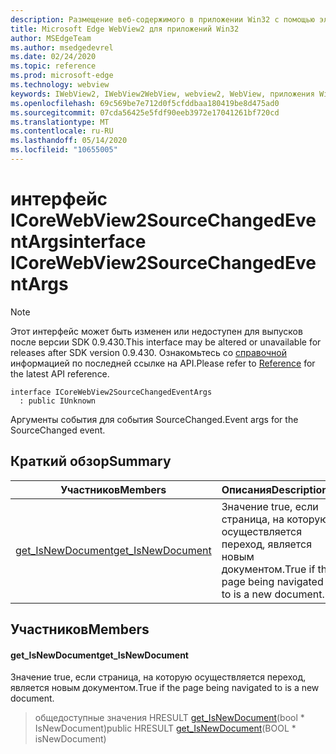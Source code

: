 ```yaml
---
description: Размещение веб-содержимого в приложении Win32 с помощью элемента управления Microsoft Edge WebView2
title: Microsoft Edge WebView2 для приложений Win32
author: MSEdgeTeam
ms.author: msedgedevrel
ms.date: 02/24/2020
ms.topic: reference
ms.prod: microsoft-edge
ms.technology: webview
keywords: IWebView2, IWebView2WebView, webview2, WebView, приложения Win32, Win32, EDGE, ICoreWebView2, ICoreWebView2Host, элемент управления "веб-браузер", HTML Edge
ms.openlocfilehash: 69c569be7e712d0f5cfddbaa180419be8d475ad0
ms.sourcegitcommit: 07cda56425e5fdf90eeb3972e17041261bf720cd
ms.translationtype: MT
ms.contentlocale: ru-RU
ms.lasthandoff: 05/14/2020
ms.locfileid: "10655005"
---
```

# <span data-ttu-id="9101d-104">интерфейс ICoreWebView2SourceChangedEventArgs</span><span class="sxs-lookup"><span data-stu-id="9101d-104">interface ICoreWebView2SourceChangedEventArgs</span></span> 

> [!NOTE]
> <span data-ttu-id="9101d-105">Этот интерфейс может быть изменен или недоступен для выпусков после версии SDK 0.9.430.</span><span class="sxs-lookup"><span data-stu-id="9101d-105">This interface may be altered or unavailable for releases after SDK version 0.9.430.</span></span> <span data-ttu-id="9101d-106">Ознакомьтесь со [справочной](../../../webview2-api-reference.md) информацией по последней ссылке на API.</span><span class="sxs-lookup"><span data-stu-id="9101d-106">Please refer to [Reference](../../../webview2-api-reference.md) for the latest API reference.</span></span>

```
interface ICoreWebView2SourceChangedEventArgs
  : public IUnknown
```

<span data-ttu-id="9101d-107">Аргументы события для события SourceChanged.</span><span class="sxs-lookup"><span data-stu-id="9101d-107">Event args for the SourceChanged event.</span></span>

## <span data-ttu-id="9101d-108">Краткий обзор</span><span class="sxs-lookup"><span data-stu-id="9101d-108">Summary</span></span>

 <span data-ttu-id="9101d-109">Участников</span><span class="sxs-lookup"><span data-stu-id="9101d-109">Members</span></span>                        | <span data-ttu-id="9101d-110">Описания</span><span class="sxs-lookup"><span data-stu-id="9101d-110">Descriptions</span></span>
--------------------------------|---------------------------------------------
[<span data-ttu-id="9101d-111">get_IsNewDocument</span><span class="sxs-lookup"><span data-stu-id="9101d-111">get_IsNewDocument</span></span>](#get_isnewdocument) | <span data-ttu-id="9101d-112">Значение true, если страница, на которую осуществляется переход, является новым документом.</span><span class="sxs-lookup"><span data-stu-id="9101d-112">True if the page being navigated to is a new document.</span></span>

## <span data-ttu-id="9101d-113">Участников</span><span class="sxs-lookup"><span data-stu-id="9101d-113">Members</span></span>

#### <span data-ttu-id="9101d-114">get_IsNewDocument</span><span class="sxs-lookup"><span data-stu-id="9101d-114">get_IsNewDocument</span></span> 

<span data-ttu-id="9101d-115">Значение true, если страница, на которую осуществляется переход, является новым документом.</span><span class="sxs-lookup"><span data-stu-id="9101d-115">True if the page being navigated to is a new document.</span></span>

> <span data-ttu-id="9101d-116">общедоступные значения HRESULT [get_IsNewDocument](#get_isnewdocument)(bool \* IsNewDocument)</span><span class="sxs-lookup"><span data-stu-id="9101d-116">public HRESULT [get_IsNewDocument](#get_isnewdocument)(BOOL \* isNewDocument)</span></span>

